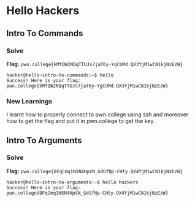   # Hello Hackers
  ## Intro To Commands
  ### Solve
  **Flag:** `pwn.college{kMfQW2NQqTTUJs7jaT6y-YgCUMd.QX3YjM1wCN1kjNzEzW}`  
```
hacker@hello~intro-to-commands:~$ hello  
Success! Here is your flag:  
pwn.college{kMfQW2NQqTTUJs7jaT6y-YgCUMd.QX3YjM1wCN1kjNzEzW}  
```


### New Learnings
I learnt how to properly connect to pwn.college using ssh and moreover how to get the flag and put it in pwn.college to get the key.  
## Intro To Arguments  
### Solve
**Flag:** `pwn.college{0FqCmq1N5N4HpVN_GdGfNp-CHty.QX4YjM1wCN1kjNzEzW}`  
```
hacker@hello~intro-to-arguments:~$ hello hackers  
Success! Here is your flag:  
pwn.college{0FqCmq1N5N4HpVN_GdGfNp-CHty.QX4YjM1wCN1kjNzEzW}
```






